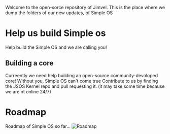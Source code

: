 Welcome to the open-sorce repository of Jimvel.
This is the place where we dump the folders of our new updates,
of Simple OS

# Help us build Simple os
Help build the Simple OS and we are calling you!

## Building a core
Curreently we need help building an open-source community-devoloped core!
Without you, Simple OS can't come true 
  Contribute to us by finding the JSOS Kernel repo and pull requesting it.
(it may take some time because we are'nt online 24/7)

# Roadmap
Roadmap of Simple OS so far...
![Roadmap](https://github.com/Jimvel-src/open-source-jimvel/assets/136869686/52b96db9-187a-4ac0-bb6f-06519f61a2ef)

